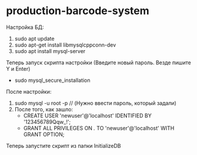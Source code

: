 # production-barcode-system
Настройка БД:

1) sudo apt update
2) sudo apt-get install libmysqlcppconn-dev
3) sudo apt install mysql-server

Теперь запуск скрипта настройки (Введите новый пароль. Везде пишите Y и Enter)
- sudo mysql_secure_installation

После настройки:
1) sudo mysql -u root -p // (Нужно ввести пароль, который задали)
2) После того, как зашло: 
    - CREATE USER 'newuser'@'localhost' IDENTIFIED BY '123456789Qqw_!';
    - GRANT ALL PRIVILEGES ON *.* TO 'newuser'@'localhost' WITH GRANT OPTION;
    
Теперь запустите скрипт из папки InitializeDB



	
	
